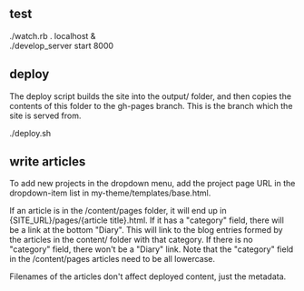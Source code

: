 ## test

./watch.rb . localhost & \
./develop_server start 8000

## deploy

The deploy script builds the site into the output/ folder, and then copies the
contents of this folder to the gh-pages branch. This is the branch which the
site is served from.

./deploy.sh

## write articles

To add new projects in the dropdown menu, add the project page URL in the
dropdown-item list in my-theme/templates/base.html.

If an article is in the /content/pages folder, it will end up in
{SITE_URL}/pages/{article title}.html. If it has a "category" field, there will
be a link at the bottom "Diary". This will link to the blog entries formed by
the articles in the content/ folder with that category. If there is no
"category" field, there won't be a "Diary" link. Note that the "category" field
in the /content/pages articles need to be all lowercase.

Filenames of the articles don't affect deployed content, just the metadata.
